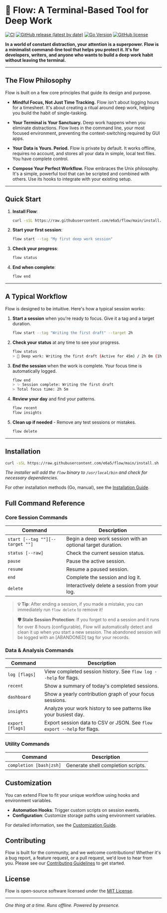 # 🌊 Flow: A Terminal-Based Tool for Deep Work

[![CI](https://github.com/e6a5/flow/actions/workflows/ci.yml/badge.svg)](https://github.com/e6a5/flow/actions/workflows/ci.yml)
[![GitHub release (latest by date)](https://img.shields.io/github/v/release/e6a5/flow)](https://github.com/e6a5/flow/releases/latest)
[![Go Version](https://img.shields.io/github/go-mod/go-version/e6a5/flow)](https://go.dev/)
[![GitHub license](https://img.shields.io/github/license/e6a5/flow)](https://github.com/e6a5/flow/blob/main/LICENSE)

**In a world of constant distraction, your attention is a superpower. Flow is a minimalist command-line tool that helps you protect it. It's for developers, writers, and anyone who wants to build a deep work habit without leaving the terminal.**

---

## The Flow Philosophy

Flow is built on a few core principles that guide its design and purpose.

*   **Mindful Focus, Not Just Time Tracking.** Flow isn't about logging hours for a timesheet. It's about creating a ritual around deep work, helping you build the habit of single-tasking.

*   **Your Terminal is Your Sanctuary.** Deep work happens when you eliminate distractions. Flow lives in the command line, your most focused environment, preventing the context-switching required by GUI apps.

*   **Your Data is Yours. Period.** Flow is private by default. It works offline, requires no account, and stores all your data in simple, local text files. You have complete control.

*   **Compose Your Perfect Workflow.** Flow embraces the Unix philosophy. It's a simple, powerful tool that can be scripted and combined with others. Use its hooks to integrate with your existing setup.

---

## Quick Start

1. **Install Flow**:
   ```bash
   curl -sSL https://raw.githubusercontent.com/e6a5/flow/main/install.sh | bash
   ```

2. **Start your first session**:
   ```bash
   flow start --tag "My first deep work session"
   ```

3. **Check your progress**:
   ```bash
   flow status
   ```

4. **End when complete**:
   ```bash
   flow end
   ```

---

## A Typical Workflow

Flow is designed to be intuitive. Here's how a typical session works:

1.  **Start a session** when you're ready to focus. Give it a tag and a target duration.

    ```bash
    flow start --tag "Writing the first draft" --target 2h
    ```

2.  **Check your status** at any time to see your progress.

    ```bash
    flow status
    > 🌊 Deep work: Writing the first draft (Active for 45m) / 2h 0m (1h 15m remaining)
    ```

3.  **End the session** when the work is complete. Your focus time is automatically logged.

    ```bash
    flow end
    > ✨ Session complete: Writing the first draft
    > Total focus time: 2h 5m
    ```

4. **Review your day** and find your patterns.
   ```bash
   flow recent
   flow insights
   ```

5. **Clean up if needed** - Remove any test sessions or mistakes.
   ```bash
   flow delete
   ```

---

## Installation

```bash
curl -sSL https://raw.githubusercontent.com/e6a5/flow/main/install.sh | bash
```

_The installer will add the `flow` binary to `/usr/local/bin` and check for necessary dependencies._

For other installation methods (Go, manual), see the [Installation Guide](docs/INSTALL.md).

## Full Command Reference

### Core Session Commands

| Command                     | Description                                    |
| --------------------------- | ---------------------------------------------- |
| `start [--tag ""][--target ""]` | Begin a deep work session with an optional target duration. |
| `status [--raw]`            | Check the current session status.              |
| `pause`                     | Pause the active session.                      |
| `resume`                    | Resume a paused session.                       |
| `end`                       | Complete the session and log it.               |
| `delete`                    | Interactively delete a session from your log.  |

> **💡 Tip**: After ending a session, if you made a mistake, you can immediately run `flow delete` to remove it!

> **🛡️ Stale Session Protection**: If you forget to end a session and it runs for over 8 hours (configurable), Flow will automatically detect and clean it up when you start a new session. The abandoned session will be logged with an [ABANDONED] tag for your records.

### Data & Analysis Commands

| Command          | Description                                                             |
| ---------------- | ----------------------------------------------------------------------- |
| `log [flags]`    | View completed session history. See `flow log --help` for flags.        |
| `recent`         | Show a summary of today's completed sessions.                           |
| `dashboard`      | Show a yearly contribution graph of your focus sessions.                |
| `insights`       | Analyze your work history to see patterns like your busiest day.        |
| `export [flags]` | Export session data to CSV or JSON. See `flow export --help` for flags. |

### Utility Commands

| Command                  | Description                                            |
| ------------------------ | ------------------------------------------------------ |
| `completion [bash\|zsh]` | Generate shell completion scripts.                     |

## Customization

You can extend Flow to fit your unique workflow using hooks and environment variables.

- **Automation Hooks**: Trigger custom scripts on session events.
- **Configuration**: Customize storage paths using environment variables.

For detailed information, see the [Customization Guide](docs/CUSTOMIZATION.md).

## Contributing

Flow is built for the community, and we welcome contributions! Whether it's a bug report, a feature request, or a pull request, we'd love to hear from you. Please see our [Contributing Guidelines](CONTRIBUTING.md) to get started.

## License

Flow is open-source software licensed under the [MIT License](LICENSE).

---

_One thing at a time. Runs offline. Powered by presence._
